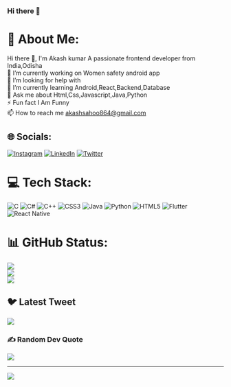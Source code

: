 ### Hi there 👋
# 💫 About Me:
Hi there 👋, I'm Akash kumar A passionate frontend developer from India,Odisha<br>🔭 I’m currently working on Women safety android app<br>🤝 I’m looking for help with<br>🌱 I’m currently learning Android,React,Backend,Database<br>💬 Ask me about Html,Css,Javascript,Java,Python<br>⚡ Fun fact I Am Funny<br>📫 How to reach me akashsahoo864@gmail.com


## 🌐 Socials:
[![Instagram](https://img.shields.io/badge/Instagram-%23E4405F.svg?logo=Instagram&logoColor=white)](https://instagram.com/akashkumar_0010) [![LinkedIn](https://img.shields.io/badge/LinkedIn-%230077B5.svg?logo=linkedin&logoColor=white)](https://linkedin.com/in/linkedin.com/in/akash-kumar-sahoo/) [![Twitter](https://img.shields.io/badge/Twitter-%231DA1F2.svg?logo=Twitter&logoColor=white)](https://twitter.com/Akashkumar_0010)

# 💻 Tech Stack:
![C](https://img.shields.io/badge/c-%2300599C.svg?style=for-the-badge&logo=c&logoColor=white) ![C#](https://img.shields.io/badge/c%23-%23239120.svg?style=for-the-badge&logo=c-sharp&logoColor=white) ![C++](https://img.shields.io/badge/c++-%2300599C.svg?style=for-the-badge&logo=c%2B%2B&logoColor=white) ![CSS3](https://img.shields.io/badge/css3-%231572B6.svg?style=for-the-badge&logo=css3&logoColor=white) ![Java](https://img.shields.io/badge/java-%23ED8B00.svg?style=for-the-badge&logo=java&logoColor=white) ![Python](https://img.shields.io/badge/python-3670A0?style=for-the-badge&logo=python&logoColor=ffdd54) ![HTML5](https://img.shields.io/badge/html5-%23E34F26.svg?style=for-the-badge&logo=html5&logoColor=white) ![Flutter](https://img.shields.io/badge/Flutter-%2302569B.svg?style=for-the-badge&logo=Flutter&logoColor=white) ![React Native](https://img.shields.io/badge/react_native-%2320232a.svg?style=for-the-badge&logo=react&logoColor=%2361DAFB)
# 📊 GitHub Status:
![](https://github-readme-stats.vercel.app/api?username=justcallmeAk&theme=jolly&hide_border=false&include_all_commits=false&count_private=false)<br/>
![](https://github-readme-streak-stats.herokuapp.com/?user=justcallmeAk&theme=jolly&hide_border=false)<br/>
![](https://github-readme-stats.vercel.app/api/top-langs/?username=justcallmeAk&theme=jolly&hide_border=false&include_all_commits=false&count_private=false&layout=compact)

## 🐦 Latest Tweet
[![](https://gtce.itsvg.in/api?username=Akashkumar_0010)](https://github.com/VishwaGauravIn/github-twitter-card-embed)

### ✍️ Random Dev Quote
![](https://quotes-github-readme.vercel.app/api?type=horizontal&theme=radical)

---
[![](https://visitcount.itsvg.in/api?id=justcallmeAk&icon=1&color=0)](https://visitcount.itsvg.in)

<!-- Proudly created with GPRM ( https://gprm.itsvg.in ) -->
<!--
**justcallmeAK/justcallmeAk** is a ✨ _special_ ✨ repository because its `README.md` (this file) appears on your GitHub profile.

Here are some ideas to get you started:
